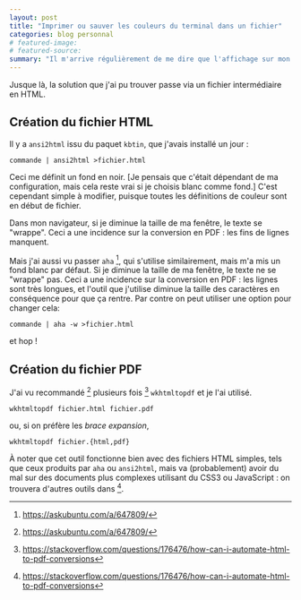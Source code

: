 ```yaml
---
layout: post
title: "Imprimer ou sauver les couleurs du terminal dans un fichier"
categories: blog personnal
# featured-image: 
# featured-source: 
summary: "Il m'arrive régulièrement de me dire que l'affichage sur mon terminal n'est pas si mal, et que j'aimerais bien le sauver en PDF, voire l'imprimer. Avec les couleurs."
---
```

Jusque là, la solution que j'ai pu trouver passe via un fichier intermédiaire en HTML.

## Création du fichier HTML

Il y a `ansi2html` issu du paquet `kbtin`, que j'avais installé un jour :

``` shell
commande | ansi2html >fichier.html
```

Ceci me définit un fond en noir. [Je pensais que c'était dépendant de ma configuration, mais cela reste vrai si je choisis blanc comme fond.] C'est cependant simple à modifier, puisque toutes les définitions de couleur sont en début de fichier.

Dans mon navigateur, si je diminue la taille de ma fenêtre, le texte se "wrappe". Ceci a une incidence sur la conversion en PDF : les fins de lignes manquent.

Mais j'ai aussi vu passer `aha` [^1], 
qui s'utilise similairement, 
mais m'a mis un fond blanc par défaut.
Si je diminue la taille de ma fenêtre, le texte ne se "wrappe" pas. Ceci a une incidence sur la conversion en PDF : les lignes sont très longues, et l'outil que j'utilise diminue la taille des caractères en conséquence pour que ça rentre. Par contre on peut utiliser une option pour changer cela:

``` shell
commande | aha -w >fichier.html
```

et hop !

## Création du fichier PDF

J'ai vu recommandé [^1] plusieurs fois [^2] `wkhtmltopdf` et je l'ai utilisé.

``` shell
wkhtmltopdf fichier.html fichier.pdf
```
ou, si on préfère les *brace expansion*,
``` shell
wkhtmltopdf fichier.{html,pdf}
```

À noter que cet outil fonctionne bien avec des fichiers HTML simples, tels que ceux produits par `aha` ou `ansi2html`, mais va (probablement) avoir du mal sur des documents plus complexes utilisant du CSS3 ou JavaScript : on trouvera d'autres outils dans [^2].

[^1]: <https://askubuntu.com/a/647809/> 

[^2]: <https://stackoverflow.com/questions/176476/how-can-i-automate-html-to-pdf-conversions>
